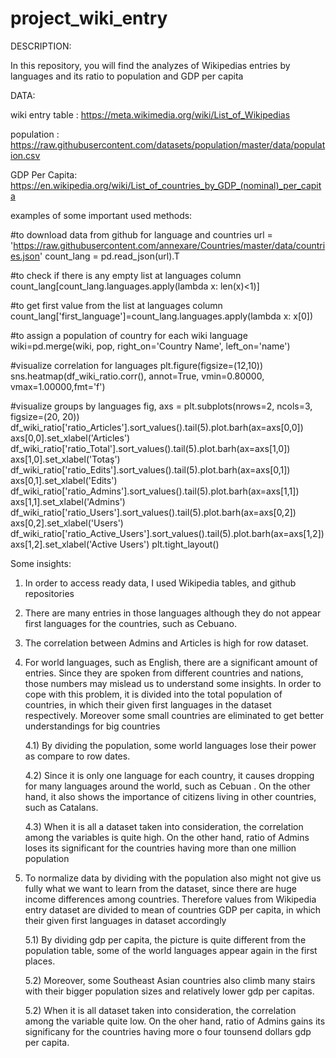 # project_wiki_entry

DESCRIPTION:

In this repository, you will find the analyzes of Wikipedias entries by languages and its ratio to population and GDP per capita

DATA:

wiki entry table : https://meta.wikimedia.org/wiki/List_of_Wikipedias

population : https://raw.githubusercontent.com/datasets/population/master/data/population.csv

GDP Per Capita: https://en.wikipedia.org/wiki/List_of_countries_by_GDP_(nominal)_per_capita


examples of some important used methods:


#to download data from github for language and countries
url = 'https://raw.githubusercontent.com/annexare/Countries/master/data/countries.json'
count_lang = pd.read_json(url).T


#to check if there is any empty list at languages column
count_lang[count_lang.languages.apply(lambda x: len(x)<1)]


#to get first value from the list at languages column
count_lang['first_language']=count_lang.languages.apply(lambda x: x[0])


#to assign a population of country for each wiki language
wiki=pd.merge(wiki, pop, right_on='Country Name', left_on='name')


#visualize correlation for languages
plt.figure(figsize=(12,10))
sns.heatmap(df_wiki_ratio.corr(), annot=True, vmin=0.80000, vmax=1.00000,fmt='f')


#visualize groups by languages
fig, axs = plt.subplots(nrows=2, ncols=3, figsize=(20, 20))
df_wiki_ratio['ratio_Articles'].sort_values().tail(5).plot.barh(ax=axs[0,0])
axs[0,0].set_xlabel('Articles')
df_wiki_ratio['ratio_Total'].sort_values().tail(5).plot.barh(ax=axs[1,0])
axs[1,0].set_xlabel('Totaş')
df_wiki_ratio['ratio_Edits'].sort_values().tail(5).plot.barh(ax=axs[0,1])
axs[0,1].set_xlabel('Edits')
df_wiki_ratio['ratio_Admins'].sort_values().tail(5).plot.barh(ax=axs[1,1])
axs[1,1].set_xlabel('Admins')
df_wiki_ratio['ratio_Users'].sort_values().tail(5).plot.barh(ax=axs[0,2])
axs[0,2].set_xlabel('Users')
df_wiki_ratio['ratio_Active_Users'].sort_values().tail(5).plot.barh(ax=axs[1,2])
axs[1,2].set_xlabel('Active Users')
plt.tight_layout()


Some insights:

1) In order to access ready data, I used Wikipedia tables, and github repositories

2) There are many entries in those languages although they do not appear first languages for the countries, such as Cebuano. 

3) The correlation between Admins and Articles is high for row dataset. 

4) For world languages, such as English, there are a significant amount of entries. Since they are spoken from different countries and nations, those numbers may mislead us to understand some insights. In order to cope with this problem, it is divided into the total population of countries, in which their given first languages in the dataset respectively. Moreover some small countries are eliminated to get better understandings for big countries 

	4.1) By dividing the population, some world languages lose their power as compare to row dates. 

	4.2) Since it is only one language for each country, it causes dropping for many languages around the world, such as Cebuan . On the other hand, it also shows the importance of citizens living in other countries, such as Catalans. 

	4.3) When it is all a dataset taken into consideration, the correlation among the variables is quite high. On the other hand, ratio of Admins loses its significant for the countries having more than one million population

5) To normalize data by dividing with the population also might not give us fully what we want to learn from the dataset, since there are huge income differences among countries. Therefore values from Wikipedia entry dataset are divided to mean of countries GDP per capita, in which their given first languages in dataset accordingly 

	5.1) By dividing gdp per capita, the picture is quite different from the population table, some of the world languages appear again in the first places. 

	5.2) Moreover, some Southeast Asian countries also climb many stairs with their bigger population sizes and relatively lower gdp per capitas. 

	5.2)  When it is all dataset taken into consideration, the correlation among the variable quite low. On the oher hand, ratio of Admins gains its significany for the countries having more o four tounsend dollars gdp per capita. 
 




